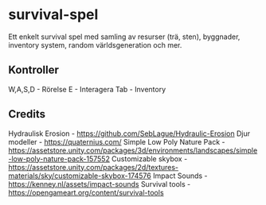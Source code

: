 # survival-spel

Ett enkelt survival spel med samling av resurser (trä, sten), byggnader, inventory system, random världsgeneration och mer.

## Kontroller

W,A,S,D - Rörelse
E - Interagera
Tab - Inventory

## Credits

Hydraulisk Erosion - https://github.com/SebLague/Hydraulic-Erosion
Djur modeller - https://quaternius.com/
Simple Low Poly Nature Pack - https://assetstore.unity.com/packages/3d/environments/landscapes/simple-low-poly-nature-pack-157552
Customizable skybox - https://assetstore.unity.com/packages/2d/textures-materials/sky/customizable-skybox-174576
Impact Sounds - https://kenney.nl/assets/impact-sounds
Survival tools - https://opengameart.org/content/survival-tools
